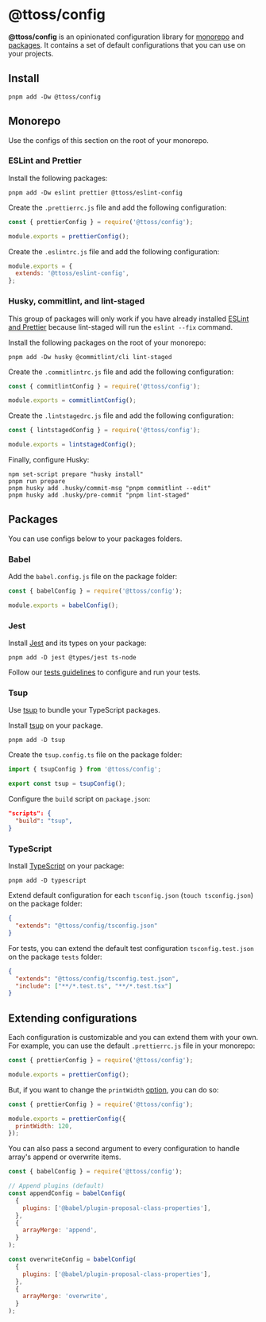 # @ttoss/config

**@ttoss/config** is an opinionated configuration library for [monorepo](#monorepo) and [packages](#packages). It contains a set of default configurations that you can use on your projects.

## Install

```shell
pnpm add -Dw @ttoss/config
```

## Monorepo

Use the configs of this section on the root of your monorepo.

### ESLint and Prettier

Install the following packages:

```shell
pnpm add -Dw eslint prettier @ttoss/eslint-config

```

Create the `.prettierrc.js` file and add the following configuration:

```js title=".prettierrc.js"
const { prettierConfig } = require('@ttoss/config');

module.exports = prettierConfig();
```

Create the `.eslintrc.js` file and add the following configuration:

```js title=".eslintrc.js"
module.exports = {
  extends: '@ttoss/eslint-config',
};
```

### Husky, commitlint, and lint-staged

This group of packages will only work if you have already installed [ESLint and Prettier](#eslint-and-prettier) because lint-staged will run the `eslint --fix` command.

Install the following packages on the root of your monorepo:

```shell
pnpm add -Dw husky @commitlint/cli lint-staged
```

Create the `.commitlintrc.js` file and add the following configuration:

```js title=".commitlintrc.js"
const { commitlintConfig } = require('@ttoss/config');

module.exports = commitlintConfig();
```

Create the `.lintstagedrc.js` file and add the following configuration:

```js title=".lintstagedrc.js"
const { lintstagedConfig } = require('@ttoss/config');

module.exports = lintstagedConfig();
```

Finally, configure Husky:

```shell
npm set-script prepare "husky install"
pnpm run prepare
pnpm husky add .husky/commit-msg "pnpm commitlint --edit"
pnpm husky add .husky/pre-commit "pnpm lint-staged"
```

## Packages

You can use configs below to your packages folders.

### Babel

Add the `babel.config.js` file on the package folder:

```js title="babel.config.js"
const { babelConfig } = require('@ttoss/config');

module.exports = babelConfig();
```

### Jest

Install [Jest](https://jestjs.io/) and its types on your package:

```shell
pnpm add -D jest @types/jest ts-node
```

Follow our [tests guidelines](https://ttoss.dev/docs/engineering/guidelines/tests) to configure and run your tests.

### Tsup

Use [tsup](https://tsup.egoist.sh/) to bundle your TypeScript packages.

Install [tsup](https://tsup.egoist.sh/) on your package.

```shell
pnpm add -D tsup
```

Create the `tsup.config.ts` file on the package folder:

```ts title="tsup.config.ts"
import { tsupConfig } from '@ttoss/config';

export const tsup = tsupConfig();
```

Configure the `build` script on `package.json`:

```json title="package.json"
"scripts": {
  "build": "tsup",
}
```

### TypeScript

Install [TypeScript](https://www.npmjs.com/package/typescript) on your package:

```shell
pnpm add -D typescript
```

Extend default configuration for each `tsconfig.json` (`touch tsconfig.json`) on the package folder:

```json title="tsconfig.json"
{
  "extends": "@ttoss/config/tsconfig.json"
}
```

For tests, you can extend the default test configuration `tsconfig.test.json` on the package `tests` folder:

```json title="tests/tsconfig.json"
{
  "extends": "@ttoss/config/tsconfig.test.json",
  "include": ["**/*.test.ts", "**/*.test.tsx"]
}
```

## Extending configurations

Each configuration is customizable and you can extend them with your own. For example, you can use the default `.prettierrc.js` file in your monorepo:

```js title=".prettierrc.js"
const { prettierConfig } = require('@ttoss/config');

module.exports = prettierConfig();
```

But, if you want to change the `printWidth` [option](https://prettier.io/docs/en/options.html), you can do so:

```js title=".prettierrc.js"
const { prettierConfig } = require('@ttoss/config');

module.exports = prettierConfig({
  printWidth: 120,
});
```

You can also pass a second argument to every configuration to handle array's append or overwrite items.

```js title="babel.config.js"
const { babelConfig } = require('@ttoss/config');

// Append plugins (default)
const appendConfig = babelConfig(
  {
    plugins: ['@babel/plugin-proposal-class-properties'],
  },
  {
    arrayMerge: 'append',
  }
);

const overwriteConfig = babelConfig(
  {
    plugins: ['@babel/plugin-proposal-class-properties'],
  },
  {
    arrayMerge: 'overwrite',
  }
);
```
